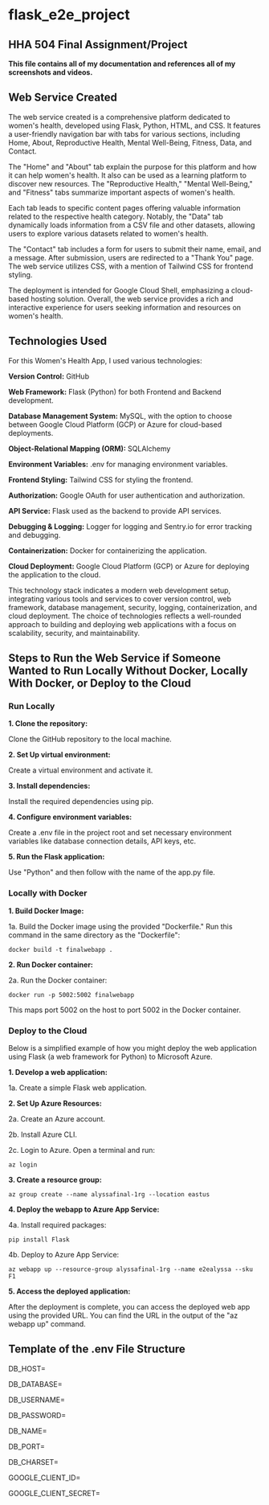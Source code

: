 # flask_e2e_project
## HHA 504 Final Assignment/Project

**This file contains all of my documentation and references all of my screenshots and videos.**

## **Web Service Created**
The web service created is a comprehensive platform dedicated to women's health, developed using Flask, Python, HTML, and CSS. It features a user-friendly navigation bar with tabs for various sections, including Home, About, Reproductive Health, Mental Well-Being, Fitness, Data, and Contact.

The "Home" and "About" tab explain the purpose for this platform and how it can help women's health. It also can be used as a learning platform to discover new resources. The "Reproductive Health," "Mental Well-Being," and "Fitness" tabs summarize important aspects of women's health.  

Each tab leads to specific content pages offering valuable information related to the respective health category. Notably, the "Data" tab dynamically loads information from a CSV file and other datasets, allowing users to explore various datasets related to women's health.

The "Contact" tab includes a form for users to submit their name, email, and a message. After submission, users are redirected to a "Thank You" page. The web service utilizes CSS, with a mention of Tailwind CSS for frontend styling.

The deployment is intended for Google Cloud Shell, emphasizing a cloud-based hosting solution. Overall, the web service provides a rich and interactive experience for users seeking information and resources on women's health.

## **Technologies Used**

For this Women's Health App, I used various technologies: 

**Version Control:**
GitHub

**Web Framework:**
Flask (Python) for both Frontend and Backend development.

**Database Management System:**
MySQL, with the option to choose between Google Cloud Platform (GCP) or Azure for cloud-based deployments.

**Object-Relational Mapping (ORM):**
SQLAlchemy

**Environment Variables:**
.env for managing environment variables.

**Frontend Styling:**
Tailwind CSS for styling the frontend.

**Authorization:**
Google OAuth for user authentication and authorization.

**API Service:**
Flask used as the backend to provide API services.

**Debugging & Logging:**
Logger for logging and Sentry.io for error tracking and debugging.

**Containerization:**
Docker for containerizing the application.

**Cloud Deployment:**
Google Cloud Platform (GCP) or Azure for deploying the application to the cloud.

This technology stack indicates a modern web development setup, integrating various tools and services to cover version control, web framework, database management, security, logging, containerization, and cloud deployment. The choice of technologies reflects a well-rounded approach to building and deploying web applications with a focus on scalability, security, and maintainability.

## **Steps to Run the Web Service if Someone Wanted to Run Locally Without Docker, Locally With Docker, or Deploy to the Cloud**

### **Run Locally**

**1. Clone the repository:**

Clone the GitHub repository to the local machine. 

**2. Set Up virtual environment:**

Create a virtual environment and activate it.

**3. Install dependencies:**

Install the required dependencies using pip.

**4. Configure environment variables:**

Create a .env file in the project root and set necessary environment variables like database connection details, API keys, etc.

**5. Run the Flask application:**

Use "Python" and then follow with the name of the app.py file. 

### **Locally with Docker**

**1. Build Docker Image:**

1a. Build the Docker image using the provided "Dockerfile." Run this command in the same directory as the "Dockerfile":

```
docker build -t finalwebapp .
```

**2. Run Docker container:**

2a. Run the Docker container:

```
docker run -p 5002:5002 finalwebapp
```

This maps port 5002 on the host to port 5002 in the Docker container.

### **Deploy to the Cloud**

 Below is a simplified example of how you might deploy the web application using Flask (a web framework for Python) to Microsoft Azure.

**1. Develop a web application:**

1a. Create a simple Flask web application. 

**2. Set Up Azure Resources:**

2a. Create an Azure account. 

2b. Install Azure CLI. 

2c. Login to Azure. Open a terminal and run: 

```
az login
```

**3. Create a resource group:**

```
az group create --name alyssafinal-1rg --location eastus
```

**4. Deploy the webapp to Azure App Service:**

4a. Install required packages:

```
pip install Flask
```

4b. Deploy to Azure App Service:

```
az webapp up --resource-group alyssafinal-1rg --name e2ealyssa --sku F1
```

**5. Access the deployed application:** 

After the deployment is complete, you can access the deployed web app using the provided URL. You can find the URL in the output of the "az webapp up" command.

## **Template of the .env File Structure**

DB_HOST=

DB_DATABASE=

DB_USERNAME=

DB_PASSWORD=

DB_NAME=

DB_PORT=

DB_CHARSET=

GOOGLE_CLIENT_ID=

GOOGLE_CLIENT_SECRET=

